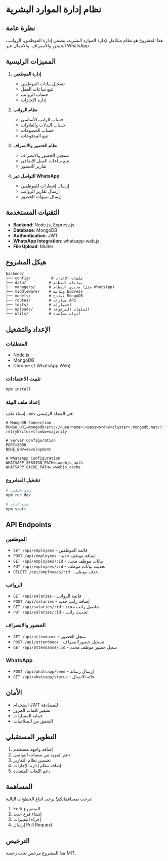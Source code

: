 # نظام إدارة الموارد البشرية

## نظرة عامة
هذا المشروع هو نظام متكامل لإدارة الموارد البشرية، يتضمن إدارة الموظفين، الرواتب، الحضور والانصراف، والاتصال عبر WhatsApp.

## المميزات الرئيسية
1. **إدارة الموظفين**
   - تسجيل بيانات الموظفين
   - تتبع ساعات العمل
   - حساب الرواتب
   - إدارة الإجازات

2. **نظام الرواتب**
   - حساب الراتب الأساسي
   - حساب البدلات والعلاوات
   - حساب الخصومات
   - تتبع المدفوعات

3. **نظام الحضور والانصراف**
   - تسجيل الحضور والانصراف
   - تتبع ساعات العمل الإضافي
   - تقارير الحضور

4. **التواصل عبر WhatsApp**
   - إرسال إشعارات للموظفين
   - إرسال تقارير الرواتب
   - إرسال تنبيهات الحضور

## التقنيات المستخدمة
- **Backend**: Node.js, Express.js
- **Database**: MongoDB
- **Authentication**: JWT
- **WhatsApp Integration**: whatsapp-web.js
- **File Upload**: Multer

## هيكل المشروع
```
backend/
├── config/         # ملفات الإعداد
├── data/          # بيانات النظام
├── managers/      # مديري النظام (مثل WhatsApp)
├── middleware/    # وسائط Express
├── models/        # نماذج MongoDB
├── routes/        # مسارات API
├── tests/         # اختبارات
├── uploads/       # الملفات المرفوعة
└── utils/         # أدوات مساعدة
```

## الإعداد والتشغيل

### المتطلبات
- Node.js
- MongoDB
- Chrome (لـ WhatsApp Web)

### تثبيت الاعتمادات
```bash
npm install
```

### إعداد ملف البيئة
إنشاء ملف `.env` في المجلد الرئيسي:
```
# MongoDB Connection
MONGO_URI=mongodb+srv://<username>:<password>@<cluster>.mongodb.net/?retryWrites=true&w=majority

# Server Configuration
PORT=3000
NODE_ENV=development

# WhatsApp Configuration
WHATSAPP_SESSION_PATH=.wwebjs_auth
WHATSAPP_CACHE_PATH=.wwebjs_cache
```

### تشغيل المشروع
```bash
# وضع التطوير
npm run dev

# وضع الإنتاج
npm start
```

## API Endpoints

### الموظفين
- `GET /api/employees` - قائمة الموظفين
- `POST /api/employees` - إضافة موظف جديد
- `GET /api/employees/:id` - بيانات موظف محدد
- `PUT /api/employees/:id` - تحديث بيانات موظف
- `DELETE /api/employees/:id` - حذف موظف

### الرواتب
- `GET /api/salaries` - قائمة الرواتب
- `POST /api/salaries` - إضافة راتب جديد
- `GET /api/salaries/:id` - تفاصيل راتب محدد
- `PUT /api/salaries/:id` - تحديث راتب

### الحضور والانصراف
- `GET /api/attendance` - سجل الحضور
- `POST /api/attendance` - تسجيل حضور/انصراف
- `GET /api/attendance/:id` - سجل حضور موظف محدد

### WhatsApp
- `POST /api/whatsapp/send` - إرسال رسالة
- `GET /api/whatsapp/status` - حالة الاتصال

## الأمان
- استخدام JWT للمصادقة
- تشفير كلمات المرور
- حماية المسارات
- التحقق من الصلاحيات

## التطوير المستقبلي
1. إضافة واجهة مستخدم
2. دعم المزيد من منصات التواصل
3. تحسين نظام التقارير
4. إضافة نظام إدارة الإجازات
5. دعم اللغات المتعددة

## المساهمة
نرحب بمساهماتكم! يرجى اتباع الخطوات التالية:
1. Fork المشروع
2. إنشاء فرع جديد
3. إجراء التغييرات
4. إرسال Pull Request

## الترخيص
هذا المشروع مرخص تحت رخصة MIT. 